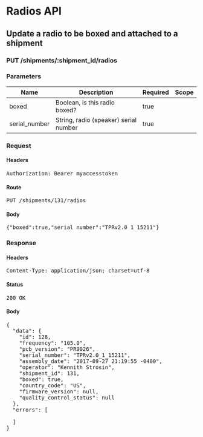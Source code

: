 # Radios API

## Update a radio to be boxed and attached to a shipment

### PUT /shipments/:shipment_id/radios

### Parameters

| Name | Description | Required | Scope |
|------|-------------|----------|-------|
| boxed | Boolean, is this radio boxed? | true |  |
| serial_number | String, radio (speaker) serial number | true |  |

### Request

#### Headers

<pre>Authorization: Bearer myaccesstoken</pre>

#### Route

<pre>PUT /shipments/131/radios</pre>

#### Body

<pre>{"boxed":true,"serial_number":"TPRv2.0_1_15211"}</pre>

### Response

#### Headers

<pre>Content-Type: application/json; charset=utf-8</pre>

#### Status

<pre>200 OK</pre>

#### Body

<pre>{
  "data": {
    "id": 128,
    "frequency": "105.0",
    "pcb_version": "PR9026",
    "serial_number": "TPRv2.0_1_15211",
    "assembly_date": "2017-09-27 21:19:55 -0400",
    "operator": "Kennith Strosin",
    "shipment_id": 131,
    "boxed": true,
    "country_code": "US",
    "firmware_version": null,
    "quality_control_status": null
  },
  "errors": [

  ]
}</pre>
